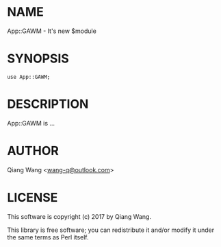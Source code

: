 
# NAME

App::GAWM - It's new $module

# SYNOPSIS

    use App::GAWM;

# DESCRIPTION

App::GAWM is ...

# AUTHOR

Qiang Wang &lt;wang-q@outlook.com>

# LICENSE

This software is copyright (c) 2017 by Qiang Wang.

This library is free software; you can redistribute it and/or modify
it under the same terms as Perl itself.
